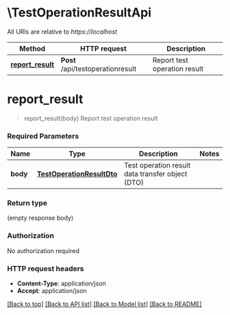# \TestOperationResultApi

All URIs are relative to *https://localhost*

Method | HTTP request | Description
------------- | ------------- | -------------
[**report_result**](TestOperationResultApi.md#report_result) | **Post** /api/testoperationresult | Report test operation result


# **report_result**
> report_result(body)
Report test operation result



### Required Parameters

Name | Type | Description  | Notes
------------- | ------------- | ------------- | -------------
  **body** | [**TestOperationResultDto**](TestOperationResultDto.md)| Test operation result data transfer object (DTO) | 

### Return type

 (empty response body)

### Authorization

No authorization required

### HTTP request headers

 - **Content-Type**: application/json
 - **Accept**: application/json

[[Back to top]](#) [[Back to API list]](../README.md#documentation-for-api-endpoints) [[Back to Model list]](../README.md#documentation-for-models) [[Back to README]](../README.md)

